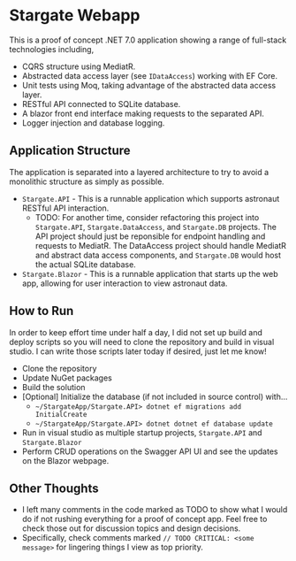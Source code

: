 # Stargate Webapp
This is a proof of concept .NET 7.0 application showing a range of full-stack technologies including,
- CQRS structure using MediatR.
- Abstracted data access layer (see `IDataAccess`) working with EF Core.
- Unit tests using Moq, taking advantage of the abstracted data access layer.
- RESTful API connected to SQLite database.
- A blazor front end interface making requests to the separated API.
- Logger injection and database logging.

## Application Structure
The application is separated into a layered architecture to try to avoid a monolithic structure as simply as possible.
- `Stargate.API` - This is a runnable application which supports astronaut  RESTful API interaction.
    - TODO: For another time, consider refactoring this project into `Stargate.API`, `Stargate.DataAccess`, and `Stargate.DB` projects. The API project should just be reponsible for endpoint handling and requests to MediatR. The DataAccess project should handle MediatR and abstract data access components, and `Stargate.DB` would host the actual SQLite database.
- `Stargate.Blazor` - This is a runnable application that starts up the web app, allowing for user interaction to view astronaut data.

## How to Run
In order to keep effort time under half a day, I did not set up build and deploy scripts so you will need to clone the repository and build in visual studio.
I can write those scripts later today if desired, just let me know!

- Clone the repository
- Update NuGet packages
- Build the solution
- [Optional] Initialize the database (if not included in source control) with...
    - `~/StargateApp/Stargate.API> dotnet ef migrations add InitialCreate`
    - `~/StargateApp/Stargate.API> dotnet dotnet ef database update`
- Run in visual studio as multiple startup projects, `Stargate.API` and `Stargate.Blazor`
- Perform CRUD operations on the Swagger API UI and see the updates on the Blazor webpage.

## Other Thoughts
- I left many comments in the code marked as TODO to show what I would do if not rushing everything for a proof of concept app. Feel free to check those out for discussion topics and design decisions.
- Specifically, check comments marked `// TODO CRITICAL: <some message>` for lingering things I view as top priority.
